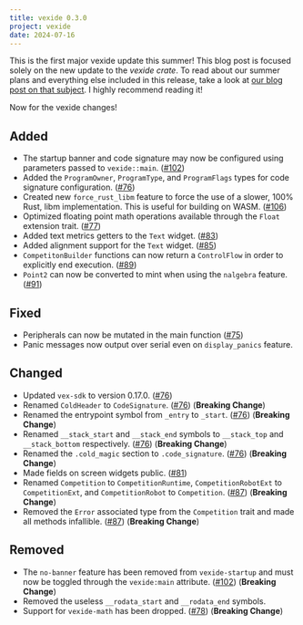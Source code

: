 ```yaml
---
title: vexide 0.3.0
project: vexide
date: 2024-07-16
---
```


This is the first major vexide update this summer! This blog post is focused solely on the new update to the *vexide crate*. To read about our summer plans and everything else included in this release, take a look at [our blog post on that subject](/blog/posts/summer-update-24/). I highly recommend reading it!

Now for the vexide changes!

## Added

- The startup banner and code signature may now be configured using parameters passed to `vexide::main`. ([#102](https://github.com/vexide/vexide/pull/102))
- Added the ``ProgramOwner``, ``ProgramType``, and ``ProgramFlags`` types for code signature configuration. ([#76](https://github.com/vexide/vexide/pull/76))
- Created new ``force_rust_libm`` feature to force the use of a slower, 100% Rust, libm implementation. This is useful for building on WASM. ([#106](https://github.com/vexide/vexide/pull/106))
- Optimized floating point math operations available through the `Float` extension trait. ([#77](https://github.com/vexide/vexide/pull/77))
- Added text metrics getters to the `Text` widget. ([#83](https://github.com/vexide/vexide/pull/83))
- Added alignment support for the `Text` widget. ([#85](https://github.com/vexide/vexide/pull/85))
- `CompetitonBuilder` functions can now return a `ControlFlow` in order to explicitly end execution. ([#89](https://github.com/vexide/vexide/pull/89))
- `Point2` can now be converted to mint when using the `nalgebra` feature. ([#91](https://github.com/vexide/vexide/pull/91))

## Fixed

- Peripherals can now be mutated in the main function ([#75](https://github.com/vexide/vexide/pull/75))
- Panic messages now output over serial even on `display_panics` feature.

## Changed

- Updated ``vex-sdk`` to version 0.17.0. ([#76](https://github.com/vexide/vexide/pull/76))
- Renamed ``ColdHeader`` to ``CodeSignature``. ([#76](https://github.com/vexide/vexide/pull/76)) (**Breaking Change**)
- Renamed the entrypoint symbol from ``_entry`` to ``_start``. ([#76](https://github.com/vexide/vexide/pull/76)) (**Breaking Change**)
- Renamed ``__stack_start`` and ``__stack_end`` symbols to ``__stack_top`` and ``__stack_bottom`` respectively. ([#76](https://github.com/vexide/vexide/pull/76)) (**Breaking Change**)
- Renamed the ``.cold_magic`` section to ``.code_signature``. ([#76](https://github.com/vexide/vexide/pull/76)) (**Breaking Change**)
- Made fields on screen widgets public. ([#81](https://github.com/vexide/vexide/pull/81))
- Renamed `Competition` to `CompetitionRuntime`, `CompetitionRobotExt` to `CompetitionExt`, and `CompetitionRobot` to `Competition`. ([#87](https://github.com/vexide/vexide/pull/87)) (**Breaking Change**)
- Removed the `Error` associated type from the `Competition` trait and made all methods infallible. ([#87](https://github.com/vexide/vexide/pull/87)) (**Breaking Change**)

## Removed

- The `no-banner` feature has been removed from `vexide-startup` and must now be toggled through the `vexide:main` attribute. ([#102](https://github.com/vexide/vexide/pull/102)) (**Breaking Change**)
- Removed the useless ``__rodata_start`` and ``__rodata_end`` symbols.
- Support for `vexide-math` has been dropped. ([#78](https://github.com/vexide/vexide/pull/78)) (**Breaking Change**)
